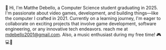 👋 Hi, I'm Matthe Debello, a Computer Science student graduating in 2025. I'm passionate about 
video games, development, and building things—like the computer I crafted in 2021. 
Currently on a learning journey, I'm eager to collaborate on exciting projects that involve game development, 
software engineering, or any innovative tech endeavors.  reach me at mdebello2001@gmail.com. 
Also, a music enthusiast during my free time! 🎮💻🎸


